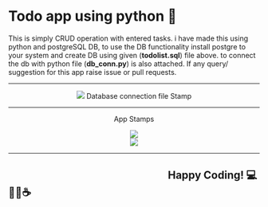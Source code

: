 # Todo app using python 🐍
 This is simply CRUD operation with entered tasks. i have made this using python and postgreSQL DB, to use the DB functionality install postgre to your system and create DB using given (**todolist.sql**) file above. to connect the db with python file (**db_conn.py**) is also attached. If any query/ suggestion for this app raise issue or pull requests.

<hr>
<center>
<img src="https://user-images.githubusercontent.com/77320499/156154790-e21511d4-4ab6-4821-9328-1be56d6f84dd.jpg">
 Database connection file Stamp </center>

<hr>
<p align="center"> App Stamps </p>
<p align="center">
 <img src="https://user-images.githubusercontent.com/77320499/156231009-83cc05d5-b3ec-438f-a242-362d0adfe558.jpg" />
<br>
<img src="https://user-images.githubusercontent.com/77320499/156231076-02bc98f3-f3f3-4a02-8c29-f0abb55c2708.jpg" />
</p>
<hr>

## &emsp;&emsp;&emsp;&emsp;&emsp;&emsp;&emsp;&emsp;&emsp;&emsp;&emsp;&emsp;&emsp;&emsp;&emsp; Happy Coding! 💻🥳🎈☕


